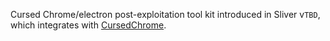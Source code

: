 Cursed Chrome/electron post-exploitation tool kit introduced in Sliver v`TBD`, which integrates with [CursedChrome](https://github.com/mandatoryprogrammer/CursedChrome).